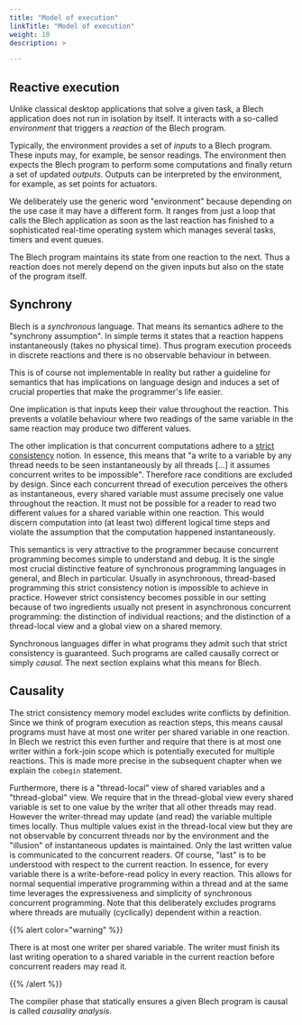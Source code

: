 ```yaml
---
title: "Model of execution"
linkTitle: "Model of execution"
weight: 10
description: >

---
```


## Reactive execution

Unlike classical desktop applications that solve a given task, a Blech application does not run in isolation by itself.
It interacts with a so-called _environment_ that triggers a _reaction_ of the Blech program.

Typically, the environment provides a set of _inputs_ to a Blech program. These inputs may, for example, be sensor readings.
The environment then expects the Blech program to perform some computations and finally return a set of updated _outputs_.
Outputs can be interpreted by the environment, for example, as set points for actuators.

We deliberately use the generic word "environment" because depending on the use case it may have a different form. 
It ranges from just a loop that calls the Blech application as soon as the last reaction has finished to a sophisticated real-time operating system which manages several tasks, timers and event queues.

The Blech program maintains its state from one reaction to the next.
Thus a reaction does not merely depend on the given inputs but also on the state of the program itself.

## Synchrony
Blech is a _synchronous_ language.
That means its semantics adhere to the "synchrony assumption".
In simple terms it states that a reaction happens instantaneously (takes no physical time).
Thus program execution proceeds in discrete reactions and there is no observable behaviour in between.

This is of course not implementable in reality but rather a guideline for semantics that has implications on language design and induces a set of crucial properties that make the programmer's life easier.

One implication is that inputs keep their value throughout the reaction. This prevents a volatile behaviour where two readings of the same variable in the same reaction may produce two different values.

The other implication  is that concurrent computations adhere to a [strict consistency](https://en.wikipedia.org/wiki/Consistency_model#Strict_consistency) notion.
In essence, this means that "a write to a variable by any thread needs to be seen instantaneously by all threads [...] it assumes concurrent writes to be impossible".
Therefore race conditions are excluded by design.
Since each concurrent thread of execution perceives the others as instantaneous, every shared variable must assume precisely one value throughout the reaction.
It must not be possible for a reader to read two different values for a shared variable within one reaction.
This would discern computation into (at least two) different logical time steps and violate the assumption that the computation happened instantaneously.

This semantics is very attractive to the programmer because concurrent programming becomes simple to understand and debug.
It is the single most crucial distinctive feature of synchronous programming languages in general, and Blech in particular.
Usually in asynchronous, thread-based programming this strict consistency notion is impossible to achieve in practice.
However strict consistency becomes possible in our setting because of two ingredients usually not present in asynchronous concurrent programming:
the distinction of individual reactions; and the distinction of a thread-local view and a global view on a shared memory.

Synchronous languages differ in what programs they admit such that strict consistency is guaranteed. 
Such programs are called causally correct or simply _causal_.
The next section explains what this means for Blech.

## Causality

The strict consistency memory model excludes write conflicts by definition.
Since we think of program execution as reaction steps, this means causal programs must have at most one writer per shared variable in one reaction.
In Blech we restrict this even further and require that there is at most one writer within a fork-join scope which is potentially executed for multiple reactions.
This is made more precise in the subsequent chapter when we explain the `cobegin` statement.

Furthermore, there is a "thread-local" view of shared variables and a "thread-global" view.
We require that in the thread-global view every shared variable is set to one value by the writer that all other threads may read.
However the writer-thread may update (and read) the variable multiple times locally.
Thus multiple values exist in the thread-local view but they are not observable by concurrent threads nor by the environment and the "illusion" of instantaneous updates is maintained.
Only the last written value is communicated to the concurrent readers.
Of course, "last" is to be understood with respect to the current reaction.
In essence, for every variable there is a write-before-read policy in every reaction.
This allows for normal sequential imperative programming within a thread and at the same time leverages the expressiveness and simplicity of synchronous concurrent programming.
Note that this deliberately excludes programs where threads are mutually (cyclically) dependent within a reaction.

{{% alert color="warning" %}}

There is at most one writer per shared variable. The writer must finish its last writing operation to a shared variable in the current reaction before concurrent readers may read it.

{{% /alert %}}

The compiler phase that statically ensures a given Blech program is causal is called _causality analysis_.

